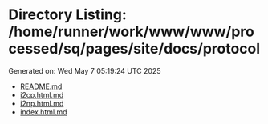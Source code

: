 # Directory Listing: /home/runner/work/www/www/processed/sq/pages/site/docs/protocol
Generated on: Wed May  7 05:19:24 UTC 2025

- [README.md](README.md)
- [i2cp.html.md](i2cp.html.md)
- [i2np.html.md](i2np.html.md)
- [index.html.md](index.html.md)
